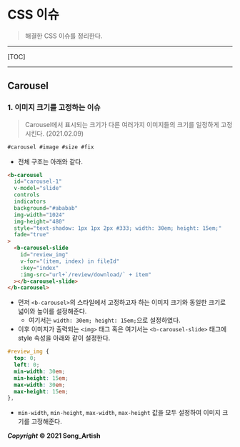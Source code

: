# CSS 이슈

> 해결한 CSS 이슈를 정리한다.
>

---

[TOC]

---



## Carousel

### 1. 이미지 크기를 고정하는 이슈

> Carousel에서 표시되는 크기가 다른 여러가지 이미지들의 크기를 일정하게 고정시킨다. (2021.02.09)

```markdown
#carousel #image #size #fix
```

- 전체 구조는 아래와 같다.

```html
<b-carousel
  id="carousel-1"
  v-model="slide"
  controls
  indicators
  background="#ababab"
  img-width="1024"
  img-height="480"
  style="text-shadow: 1px 1px 2px #333; width: 30em; height: 15em;"
  fade="true"
>
  <b-carousel-slide
    id="review_img"
    v-for="(item, index) in fileId"
    :key="index"   
    :img-src="url+`/review/download/` + item" 
  ></b-carousel-slide>
</b-carousel>
```

- 먼저 `<b-carousel>`의 스타일에서 고정하고자 하는 이미지 크기와 동일한 크기로 넓이와 높이를 설정해준다.
  - 여기서는 `width: 30em; height: 15em;`으로 설정하였다.
- 이후 이미지가 출력되는 `<img>` 태그 혹은 여기서는 `<b-carousel-slide>` 태그에 style 속성을 아래와 같이 설정한다.

```css
#review_img {
  top: 0;
  left: 0;
  min-width: 30em;
  min-height: 15em;
  max-width: 30em;
  max-height: 15em;
},
```

- `min-width`, `min-height`, `max-width`, `max-height` 값을 모두 설정하여 이미지 크기를 고정해준다.



***Copyright* © 2021 Song_Artish**